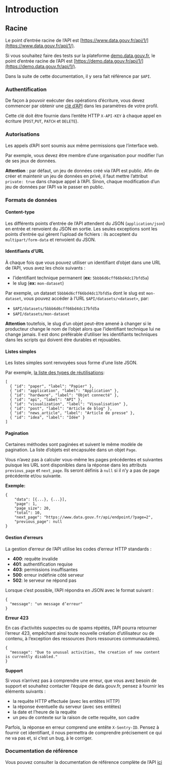 # Introduction

## Racine

Le point d’entrée racine de l’API est [https://www.data.gouv.fr/api/1/](https://www.data.gouv.fr/api/1/).

Si vous souhaitez faire des tests sur la plateforme [demo.data.gouv.fr](https://demo.data.gouv.fr/), le point d’entrée racine de l’API est [https://demo.data.gouv.fr/api/1/](https://demo.data.gouv.fr/api/1/).

Dans la suite de cette documentation, il y sera fait référence par `$API`.

### Authentification <a href="#authentification" id="authentification"></a>

De façon à pouvoir exécuter des opérations d’écriture, vous devez commencer par obtenir une [clé d’API](https://www.data.gouv.fr/fr/admin/me/#apikey) dans les paramètres de votre profil.

Cette clé doit être fournie dans l’entête HTTP `X-API-KEY` à chaque appel en écriture (`POST`,`PUT`, `PATCH` et `DELETE`).

### Autorisations <a href="#autorisations" id="autorisations"></a>

Les appels d’API sont soumis aux même permissions que l’interface web.

Par exemple, vous devez être membre d’une organisation pour modifier l’un de ses jeux de données.

**Attention** : par défaut, un jeu de données créé via l’API est public. Afin de créer et maintenir un jeu de données en privé, il faut mettre l’attribut `private: true` dans chaque appel à l’API. Sinon, chaque modification d’un jeu de données par l’API va le passer en public.

### Formats de données <a href="#formats-de-donnees" id="formats-de-donnees"></a>

#### Content-type <a href="#content-type" id="content-type"></a>

Les différents points d’entrée de l’API attendent du JSON (`application/json`) en entrée et renvoient du JSON en sortie. Les seules exceptions sont les points d’entrée qui gèrent l’upload de fichiers : ils acceptent du `multipart/form-data` et renvoient du JSON.

#### Identifiants d’URL <a href="#identifiants-durl" id="identifiants-durl"></a>

À chaque fois que vous pouvez utiliser un identifiant d’objet dans une URL de l’API, vous avez les choix suivants :

* l’identifiant technique permanent (**ex:** `5bbb6d6cff66bd4dc17bfd5a`)
* le slug (**ex:** `mon-dataset`)

Par exemple, un dataset `5bbb6d6cff66bd4dc17bfd5a` dont le slug est `mon-dataset`, vous pouvez accéder à l’URL `$API/datasets/<dataset>`, par:

* `$API/datasets/5bbb6d6cff66bd4dc17bfd5a`
* `$API/datasets/mon-dataset`

**Attention** toutefois, le slug d’un objet peut-être amené à changer si le producteur change le nom de l’objet alors que l’identifiant technique lui ne change jamais. Il est donc préférable d’utiliser les identifiants techniques dans les scripts qui doivent être durables et rejouables.

#### Listes simples <a href="#listes-simples" id="listes-simples"></a>

Les listes simples sont renvoyées sous forme d’une liste JSON.

Par exemple, [la liste des types de réutilisations](https://doc.data.gouv.fr/api/reference/#/reuses/reuse\_types):

```
[
  { "id": "paper", "label": "Papier" },
  { "id": "application", "label": "Application" },
  { "id": "hardware", "label": "Objet connecté" },
  { "id": "api", "label": "API" },
  { "id": "visualization", "label": "Visualisation" },
  { "id": "post", "label": "Article de blog" },
  { "id": "news_article", "label": "Article de presse" },
  { "id": "idea", "label": "Idée" }
]
```

#### Pagination <a href="#pagination" id="pagination"></a>

Certaines méthodes sont paginées et suivent le même modèle de pagination. La liste d’objets est encapsulée dans un objet `Page`.

Vous n’avez pas à calculer vous-même les pages précédentes et suivantes puisque les URL sont disponibles dans la réponse dans les attributs `previous_page` et `next_page`. Ils seront définis à `null` si il n’y a pas de page précédente et/ou suivante.

**Exemple:**

```
{
    "data": [{...}, {...}],
    "page": 1,
    "page_size": 20,
    "total": 10,
    "next_page": "https://www.data.gouv.fr/api/endpoint/?page=2",
    "previous_page": null
}
```

#### Gestion d’erreurs <a href="#gestion-derreurs" id="gestion-derreurs"></a>

La gestion d’erreur de l’API utilise les codes d’erreur HTTP standards :

* **400**: requête invalide
* **401**: authentification requise
* **403**: permissions insuffisantes
* **500**: erreur indéfinie côté serveur
* **502**: le serveur ne répond pas

Lorsque c’est possible, l’API répondra en JSON avec le format suivant :

```
{
  "message": "un message d’erreur"
}
```

**Erreur 423**

En cas d’activités suspectes ou de spams répétés, l’API pourra retourner l’erreur 423, empêchant ainsi toute nouvelle création d’utilisateur ou de contenu, à l’exception des ressources (hors ressources communautaires).

```
{
  "message": "Due to unusual activities, the creation of new content is currently disabled."
}
```

**Support**

Si vous n’arrivez pas à comprendre une erreur, que vous avez besoin de support et souhaitez contacter l’équipe de data.gouv.fr, pensez à fournir les éléments suivants :

* la requête HTTP effectuée (avec les entêtes HTTP)
* la réponse éventuelle du serveur (avec ses entêtes)
* la date et l’heure de la requête
* un peu de contexte sur la raison de cette requête, son cadre

Parfois, la réponse en erreur comprend une entête `X-Sentry-ID`. Pensez à fournir cet identifiant, il nous permettra de comprendre précisement ce qui ne va pas et, si c’est un bug, à le corriger.

### Documentation de référence <a href="#documentation-de-reference" id="documentation-de-reference"></a>

Vous pouvez consulter la documentation de référence complète de l’API [ici](https://doc.data.gouv.fr/api/reference/)
